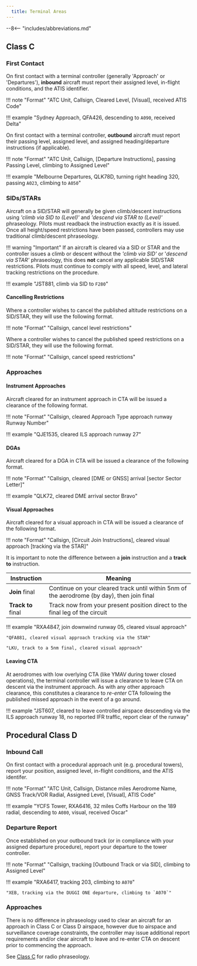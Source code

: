 ```yaml
---
  title: Terminal Areas
---
```


--8<-- "includes/abbreviations.md"

## Class C
### First Contact
On first contact with a terminal controller (generally 'Approach' or 'Departures'), **inbound** aircraft must report their assigned level, in-flight conditions, and the ATIS identifier.

!!! note "Format"
    "<span class='placeholder'>ATC Unit</span>, <span class='placeholder'>Callsign</span>, <span class='placeholder'>Cleared Level</span>, <span class='optional'>[Visual]</span>, received <span class='placeholder'>ATIS Code</span>"

!!! example
    "Sydney Approach, QFA426, descending to `A090`, received Delta"

On first contact with a terminal controller, **outbound** aircraft must report their passing level, assigned level, and assigned heading/departure instructions (if applicable).

!!! note "Format"
    "<span class='placeholder'>ATC Unit</span>, <span class='placeholder'>Callsign</span>, <span class='optional'>[<span class='placeholder'>Departure Instructions</span>]</span>, passing <span class='placeholder'>Passing Level</span>, climbing to <span class='placeholder'>Assigned Level</span>"

!!! example
    "Melbourne Departures, QLK78D, turning right heading 320, passing `A023`, climbing to `A050`"

### SIDs/STARs
Aircraft on a SID/STAR will generally be given climb/descent instructions using *'climb via SID to (Level)'* and *'descend via STAR to (Level)'* phraseology. Pilots must readback the instruction exactly as it is issued. Once all height/speed restrictions have been passed, controllers may use traditional climb/descent phraseology.

!!! warning "Important"
    If an aircraft is cleared via a SID or STAR and the controller issues a climb or descent without the *'climb via SID'* or '*descend via STAR'* phraseology, this does **not** cancel any applicable SID/STAR restrictions. Pilots must continue to comply with all speed, level, and lateral tracking restrictions on the procedure.

!!! example
    "JST881, climb via SID to `F280`"

#### Cancelling Restrictions
Where a controller wishes to cancel the published altitude restrictions on a SID/STAR, they will use the following format.

!!! note "Format"
    "<span class='placeholder'>Callsign</span>, cancel level restrictions"

Where a controller wishes to cancel the published speed restrictions on a SID/STAR, they will use the following format.

!!! note "Format"
    "<span class='placeholder'>Callsign</span>, cancel speed restrictions"

### Approaches
#### Instrument Approaches
Aircraft cleared for an instrument approach in CTA will be issued a clearance of the following format.

!!! note "Format"
    "<span class='placeholder'>Callsign</span>, cleared <span class='placeholder'>Approach Type</span> approach runway <span class='placeholder'>Runway Number</span>"

!!! example
    "QJE1535, cleared ILS approach runway 27"

#### DGAs
Aircraft cleared for a DGA in CTA will be issued a clearance of the following format.

!!! note "Format"
    "<span class='placeholder'>Callsign</span>, cleared <span class='optional'>[DME or GNSS]</span> arrival <span class='optional'>[sector <span class='placeholder'>Sector Letter</span>]</span>"

!!! example
    "QLK72, cleared DME arrival sector Bravo"

#### Visual Approaches
Aircraft cleared for a visual approach in CTA will be issued a clearance of the following format.

!!! note "Format"
    "<span class='placeholder'>Callsign</span>, <span class='optional'>[<span class='placeholder'>Circuit Join Instructions</span>]</span>, cleared visual approach <span class='optional'>[tracking via the STAR]</span>"

It is important to note the difference between a **join** instruction and a **track to** instruction.

| Instruction | Meaning |
| ---- | --- |
| **Join** final | Continue on your cleared track until within 5nm of the aerodrome (by day), then join final |
| **Track to** final | Track now from your present position direct to the final leg of the circuit |

!!! example
    "RXA4847, join downwind runway 05, cleared visual approach"  

    "QFA881, cleared visual approach tracking via the STAR"  

    "LKU, track to a 5nm final, cleared visual approach"

#### Leaving CTA
At aerodromes with low overlying CTA (like YMAV during tower closed operations), the terminal controller will issue a clearance to leave CTA on descent via the instrument approach. As with any other approach clearance, this constitutes a clearance to *re-enter* CTA following the published missed approach in the event of a go around.

!!! example
    "JST607, cleared to leave controlled airspace descending via the ILS approach runway 18, no reported IFR traffic, report clear of the runway"

## Procedural Class D
### Inbound Call
On first contact with a procedural approach unit (e.g. procedural towers), report your position, assigned level, in-flight conditions, and the ATIS identifer.

!!! note "Format"
    "<span class='placeholder'>ATC Unit</span>, <span class='placeholder'>Callsign</span>, <span class='placeholder'>Distance</span> miles <span class='placeholder'>Aerodrome Name</span>, <span class='placeholder'>GNSS Track/VOR Radial</span>, <span class='placeholder'>Assigned Level</span>, <span class='optional'>\[Visual]</span>, <span class='placeholder'>ATIS Code</span>"

!!! example
    "YCFS Tower, RXA6416, 32 miles Coffs Harbour on the 189 radial, descending to `A080`, visual, received Oscar"

### Departure Report
Once established on your outbound track (or in compliance with your assigned departure procedure), report your departure to the tower controller.

!!! note "Format"
    "<span class='placeholder'>Callsign</span>, tracking <span class='optional'>[<span class='placeholder'>Outbound Track</span> or via <span class='placeholder'>SID</span>]</span>, climbing to <span class='placeholder'>Assigned Level</span>"

!!! example
    "RXA6417, tracking 203, climbing to `A070`"  

    "XEB, tracking via the DUGGI ONE departure, climbing to `A070`"

### Approaches
There is no difference in phraseology used to clear an aircraft for an approach in Class C or Class D airspace, however due to airspace and surveillance coverage constraints, the controller may issue additional report requirements and/or clear aircraft to leave and re-enter CTA on descent prior to commencing the approach.

See [Class C](#approaches) for radio phraseology.